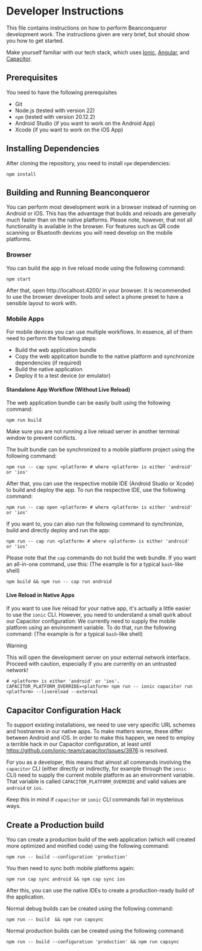# Developer Instructions

This file contains instructions on how to perform Beanconqueror development work.
The instructions given are very brief, but should show you how to get started.

Make yourself familiar with our tech stack, which uses [Ionic](https://ionicframework.com/), [Angular](https://angular.dev/), and [Capacitor](https://capacitorjs.com/).

## Prerequisites

You need to have the following prerequisites

- Git
- Node.js (tested with version 22)
- `npm` (tested with version 20.12.2)
- Android Studio (if you want to work on the Android App)
- Xcode (if you want to work on the iOS App)

## Installing Dependencies

After cloning the repository, you need to install `npm` dependencies:

```shell
npm install
```

## Building and Running Beanconqueror

You can perform most development work in a browser instead of running on Android or iOS.
This has the advantage that builds and reloads are generally much faster than on the native platforms.
Please note, however, that not all functionality is available in the browser.
For features such as QR code scanning or Bluetooth devices you will need develop on the mobile platforms.

### Browser

You can build the app in live reload mode using the following command:

```shell
npm start
```

After that, open http://localhost:4200/ in your browser.
It is recommended to use the browser developer tools and select a phone preset to have a sensible layout to work with.

### Mobile Apps

For mobile devices you can use multiple workflows.
In essence, all of them need to perform the following steps:

- Build the web application bundle
- Copy the web application bundle to the native platform and synchronize dependencies (if required)
- Build the native application
- Deploy it to a test device (or emulator)

#### Standalone App Workflow (Without Live Reload)

The web application bundle can be easily built using the following command:

```shell
npm run build
```

Make sure you are not running a live reload server in another terminal window to prevent conflicts.

The built bundle can be synchronized to a mobile platform project using the following command:

```shell
npm run -- cap sync <platform> # where <platform> is either 'android' or 'ios'
```

After that, you can use the respective mobile IDE (Android Studio or Xcode) to build and deploy the app.
To run the respective IDE, use the following command:

```shell
npm run -- cap open <platform> # where <platform> is either 'android' or 'ios'
```

If you want to, you can also run the following command to synchronize, build and directly deploy and run the app:

```shell
npm run -- cap run <platform> # where <platform> is either 'android' or 'ios'
```

Please note that the `cap` commands do not build the web bundle.
If you want an all-in-one command, use this: (The example is for a typical `bash`-like shell)

```shell
npm build && npm run -- cap run android
```

#### Live Reload in Native Apps

If you want to use live reload for your native app, it's actually a little easier to use the `ionic` CLI.
However, you need to understand a small quirk about our Capacitor configuration: We currently need to supply the mobile platform using an environment variable.
To do that, run the following command: (The example is for a typical `bash`-like shell)

> [!WARNING]
> This will open the development server on your external network interface.
> Proceed with caution, especially if you are currently on an untrusted network!

```shell
# <platform> is either 'android' or 'ios'.
CAPACITOR_PLATFORM_OVERRIDE=<platform> npm run -- ionic capacitor run <platform> --livereload --external
```

## Capacitor Configuration Hack

To support existing installations, we need to use very specific URL schemes and hostnames in our native apps.
To make matters worse, these differ between Android and iOS.
In order to make this happen, we need to employ a terrible hack in our Capacitor configuration, at least until https://github.com/ionic-team/capacitor/issues/3976 is resolved.

For you as a developer, this means that almost all commands involving the `capacitor` CLI (either directly or indirectly, for example through the `ionic` CLI) need to supply the current mobile platform as an environment variable.
That variable is called `CAPACITOR_PLATFORM_OVERRIDE` and valid values are `android` or `ios`.

Keep this in mind if `capacitor` or `ionic` CLI commands fail in mysterious ways.

## Create a Production build

You can create a production build of the web application (which will created more optimized and minified code) using the following command:

```shell
npm run -- build --configuration 'production'
```

You then need to sync both mobile platforms again:

```shell
npm run cap sync android && npm cap sync ios
```

After this, you can use the native IDEs to create a production-ready build of the application.

Normal debug builds can be created using the following command:

```shell
npm run -- build  && npm run capsync
```

Normal production builds can be created using the following command:

```shell
npm run -- build --configuration 'production' && npm run capsync
```
